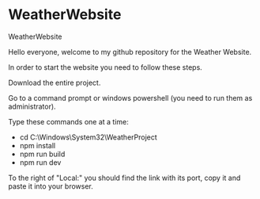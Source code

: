 # WeatherWebsite
WeatherWebsite

Hello everyone, welcome to my github repository for the Weather Website.

In order to start the website you need to follow these steps.

Download the entire project.

Go to a command prompt or windows powershell (you need to run them as administrator).

Type these commands one at a time:
 - cd C:\Windows\System32\WeatherProject
 - npm install
 - npm run build
 - npm run dev
   
To the right of "Local:" you should find the link with its port, copy it and paste it into your browser.
